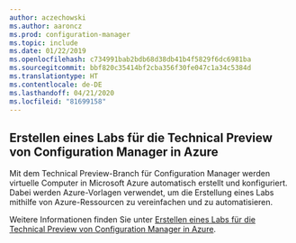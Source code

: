 ```yaml
---
author: aczechowski
ms.author: aaroncz
ms.prod: configuration-manager
ms.topic: include
ms.date: 01/22/2019
ms.openlocfilehash: c734991bab2bdb68d38db41b4f5829f6dc6981ba
ms.sourcegitcommit: bbf820c35414bf2cba356f30fe047c1a34c5384d
ms.translationtype: HT
ms.contentlocale: de-DE
ms.lasthandoff: 04/21/2020
ms.locfileid: "81699158"
---
```

## <a name="create-a-configuration-manager-technical-preview-lab-in-azure"></a><a name="bkmk_azurevm"></a> Erstellen eines Labs für die Technical Preview von Configuration Manager in Azure
<!--3556017-->

Mit dem Technical Preview-Branch für Configuration Manager werden virtuelle Computer in Microsoft Azure automatisch erstellt und konfiguriert. Dabei werden Azure-Vorlagen verwendet, um die Erstellung eines Labs mithilfe von Azure-Ressourcen zu vereinfachen und zu automatisieren.

Weitere Informationen finden Sie unter [Erstellen eines Labs für die Technical Preview von Configuration Manager in Azure](../../../azure-template.md). 

